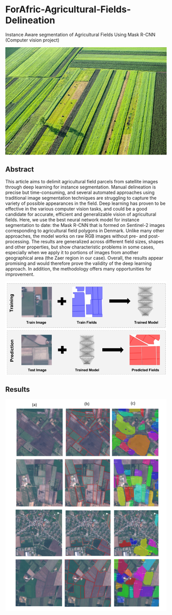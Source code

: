 # ForAfric-Agricultural-Fields-Delineation
Instance Aware segmentation  of Agricultural Fields Using Mask R-CNN (Computer vision project)

<p align="center">
  <img width="800" src="images/agrifield2.jpg">
</p>

## Abstract
This article aims to delimit agricultural field parcels from satellite images through deep learning for instance segmentation.
Manual delineation is precise but time-consuming, and several automated approaches using traditional image segmentation techniques are struggling to capture the variety of possible appearances in the field.
Deep learning has proven to be effective in the various computer vision tasks, and could be a good candidate for accurate, efficient and generalizable vision of agricultural fields. 
Here, we use the best neural network model for instance segmentation to date: the Mask R-CNN that is formed on Sentinel-2 images corresponding to agricultural field polygons in Denmark. 
Unlike many other approaches, the model works on raw RGB images without pre- and post-processing. 
The results are generalized across different field sizes, shapes and other properties, but show characteristic problems in some cases, especially when we apply it to portions of images from another geographical area (the Zaer region in our case). 
Overall, the results appear promising and would therefore prove the validity of the deep learning approach. 
In addition, the methodology offers many opportunities for improvement.

<p align="center">
  <img width="650" src="images/train_predict.jpg">
</p>

## Results

<p align="center">
  <img width="800" src="images/bigresult.PNG">
